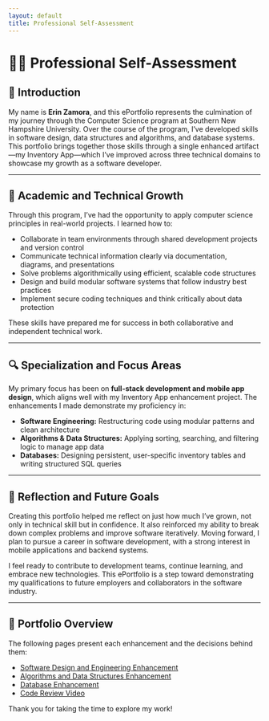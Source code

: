 ```yaml
---
layout: default
title: Professional Self-Assessment
---
```


# 🧑‍💻 Professional Self-Assessment

## 👋 Introduction

My name is **Erin Zamora**, and this ePortfolio represents the culmination of my journey through the Computer Science program at Southern New Hampshire University. Over the course of the program, I’ve developed skills in software design, data structures and algorithms, and database systems. This portfolio brings together those skills through a single enhanced artifact—my Inventory App—which I’ve improved across three technical domains to showcase my growth as a software developer.

---

## 🧠 Academic and Technical Growth

Through this program, I’ve had the opportunity to apply computer science principles in real-world projects. I learned how to:

- Collaborate in team environments through shared development projects and version control
- Communicate technical information clearly via documentation, diagrams, and presentations
- Solve problems algorithmically using efficient, scalable code structures
- Design and build modular software systems that follow industry best practices
- Implement secure coding techniques and think critically about data protection

These skills have prepared me for success in both collaborative and independent technical work.

---

## 🔍 Specialization and Focus Areas

My primary focus has been on **full-stack development and mobile app design**, which aligns well with my Inventory App enhancement project. The enhancements I made demonstrate my proficiency in:

- **Software Engineering:** Restructuring code using modular patterns and clean architecture
- **Algorithms & Data Structures:** Applying sorting, searching, and filtering logic to manage app data
- **Databases:** Designing persistent, user-specific inventory tables and writing structured SQL queries

---

## 💬 Reflection and Future Goals

Creating this portfolio helped me reflect on just how much I’ve grown, not only in technical skill but in confidence. It also reinforced my ability to break down complex problems and improve software iteratively. Moving forward, I plan to pursue a career in software development, with a strong interest in mobile applications and backend systems.

I feel ready to contribute to development teams, continue learning, and embrace new technologies. This ePortfolio is a step toward demonstrating my qualifications to future employers and collaborators in the software industry.

---

## 🧩 Portfolio Overview

The following pages present each enhancement and the decisions behind them:

- [Software Design and Engineering Enhancement](software-design/)
- [Algorithms and Data Structures Enhancement](algorithms-data/)
- [Database Enhancement](database/)
- [Code Review Video](https://youtu.be/lNzyICNeNcA)

Thank you for taking the time to explore my work!
